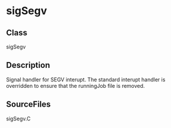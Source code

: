 # sigSegv 
## Class
sigSegv

## Description
Signal handler for SEGV interupt.  The standard interupt handler is
overridden to ensure that the runningJob file is removed.

## SourceFiles
sigSegv.C

